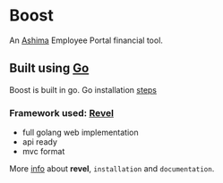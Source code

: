 # Boost

An [Ashima](https://ashima.ph) Employee Portal financial tool.


## Built using [Go](https://golang.org/)

Boost is built in go. Go installation [steps](https://golang.org/doc/)


### Framework used: [Revel](https://revel.github.io/)

- full golang web implementation
- api ready
- mvc format

More [info](https://revel.github.io/tutorial/gettingstarted.html) about **revel**, `installation` and `documentation`.
